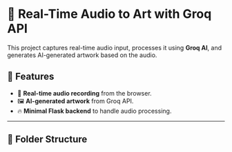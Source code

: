 # 🎨 Real-Time Audio to Art with Groq API

This project captures real-time audio input, processes it using **Groq AI**, and generates AI-generated artwork based on the audio.

## 🚀 Features
- 🎤 **Real-time audio recording** from the browser.
- 🖼️ **AI-generated artwork** from Groq API.
- 🔥 **Minimal Flask backend** to handle audio processing.

---

## 📂 Folder Structure
